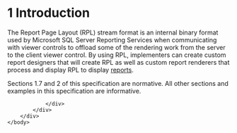<html dir="LTR" xmlns:mshelp="http://msdn.microsoft.com/mshelp" xmlns:ddue="http://ddue.schemas.microsoft.com/authoring/2003/5" xmlns:xlink="http://www.w3.org/1999/xlink" xmlns:tool="http://www.microsoft.com/tooltip">
    <head>
        <meta http-equiv="Content-Type" content="text/html; CHARSET=utf-8"></meta>
        <meta name="save" content="history"></meta>
        <title>1 Introduction</title>
        <xml>
            <mshelp:toctitle title="1 Introduction"></mshelp:toctitle>
            <mshelp:rltitle title="[MS-RPL]: Introduction"></mshelp:rltitle>
            <mshelp:keyword index="A" term="a40975af-b146-4001-9b67-b56c053e9280"></mshelp:keyword>
            <mshelp:attr name="DCSext.ContentType" value="open specification"></mshelp:attr>
            <mshelp:attr name="AssetID" value="a40975af-b146-4001-9b67-b56c053e9280"></mshelp:attr>
            <mshelp:attr name="TopicType" value="kbRef"></mshelp:attr>
            <mshelp:attr name="DCSext.Title" value="[MS-RPL]: Introduction" />
        </xml>
    </head>
    <body>
        <div id="header">
            <h1 class="heading">1 Introduction</h1>
        </div>
        <div id="mainSection">
            <div id="mainBody">
                <div id="allHistory" class="saveHistory"></div>
                <div id="sectionSection0" class="section" name="collapseableSection">
                    

<p>The Report Page Layout (RPL) stream format is an internal
binary format used by Microsoft SQL Server Reporting Services when
communicating with viewer controls to offload some of the rendering work from
the server to the client viewer control. By using RPL, implementers can create
custom report designers that will create RPL as well as custom report renderers
that process and display RPL to display <a href="75ae48f7-746b-4b41-919c-6699fa28b3ef.html#gt_556439b8-0249-44d1-894c-6c7dbd8f0a00">reports</a>.</p>

<p>Sections 1.7 and 2 of this specification are normative. All
other sections and examples in this specification are informative.</p>


                </div>
            </div>
        </div>
    </body>
</html>
